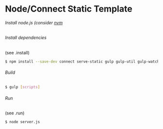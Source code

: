 # Node/Connect Static Template

###### Install node.js (consider [nvm](https://github.com/creationix/nvm "nvm")

###### Install dependencies
(see .install)
````bash
$ npm install --save-dev connect serve-static gulp gulp-util gulp-watch gulp-jshint gulp-concat gulp-uglify gulp-rename
````
###### Build
````bash
$ gulp [scripts]
````
###### Run
(see .run)
````bash
$ node server.js 
````

